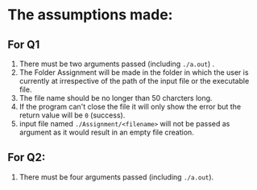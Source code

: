 # The assumptions made:
## For Q1

1. There must be two arguments passed (including `./a.out`) .
2. The Folder Assignment will be made in the folder in which the user is currently at irrespective of the path of the input file or the
executable file.
3. The file name should be no longer than 50 charcters long.
4. If the program can't close the file it will only show the error but the return value will be `0` (success).
5. input file named `./Assignment/<filename>` will not be passed as argument as it would result in an empty file creation.
	
## For Q2: 
1. There must be four arguments passed (including `./a.out`).
